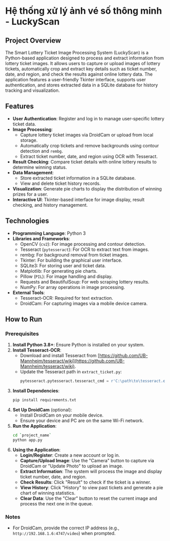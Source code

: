# Hệ thống xử lý ảnh vé số thông minh - LuckyScan

## Project Overview
The Smart Lottery Ticket Image Processing System (LuckyScan) is a Python-based application designed to process and extract information from lottery ticket images. It allows users to capture or upload images of lottery tickets, automatically crop and extract key details such as ticket number, date, and region, and check the results against online lottery data. The application features a user-friendly Tkinter interface, supports user authentication, and stores extracted data in a SQLite database for history tracking and visualization.

## Features
- **User Authentication**: Register and log in to manage user-specific lottery ticket data.
- **Image Processing**:
  - Capture lottery ticket images via DroidCam or upload from local storage.
  - Automatically crop tickets and remove backgrounds using contour detection and `rembg`.
  - Extract ticket number, date, and region using OCR with Tesseract.
- **Result Checking**: Compare ticket details with online lottery results to determine winning status.
- **Data Management**:
  - Store extracted ticket information in a SQLite database.
  - View and delete ticket history records.
- **Visualization**: Generate pie charts to display the distribution of winning prizes for a user.
- **Interactive UI**: Tkinter-based interface for image display, result checking, and history management.

## Technologies
- **Programming Language**: Python 3
- **Libraries and Frameworks**:
  - OpenCV (`cv2`): For image processing and contour detection.
  - Tesseract (`pytesseract`): For OCR to extract text from images.
  - rembg: For background removal from ticket images.
  - Tkinter: For building the graphical user interface.
  - SQLite3: For storing user and ticket data.
  - Matplotlib: For generating pie charts.
  - Pillow (`PIL`): For image handling and display.
  - Requests and BeautifulSoup: For web scraping lottery results.
  - NumPy: For array operations in image processing.
- **External Tools**:
  - Tesseract-OCR: Required for text extraction.
  - DroidCam: For capturing images via a mobile device camera.

## How to Run
### Prerequisites
1. **Install Python 3.8+**: Ensure Python is installed on your system.
2. **Install Tesseract-OCR**:
   - Download and install Tesseract from [https://github.com/UB-Mannheim/tesseract/wiki](https://github.com/UB-Mannheim/tesseract/wiki).
   - Update the Tesseract path in `extract_ticket.py`:
     ```python
     pytesseract.pytesseract.tesseract_cmd = r'C:\path\to\tesseract.exe'
     ```
3. **Install Dependencies**:
   ```bash
   pip install requirements.txt
   ```
4. **Set Up DroidCam** (optional):
   - Install DroidCam on your mobile device.
   - Ensure your device and PC are on the same Wi-Fi network.
5. **Run the Application**:
   ```bash
   cd `project_name`
   python app.py
   ```
6. **Using the Application**:
   - **Login/Register**: Create a new account or log in.
   - **Capture/Upload Image**: Use the "Camera" button to capture via DroidCam or "Update Photo" to upload an image.
   - **Extract Information**: The system will process the image and display ticket number, date, and region.
   - **Check Results**: Click "Result" to check if the ticket is a winner.
   - **View History**: Click "History" to view past tickets and generate a pie chart of winning statistics.
   - **Clear Data**: Use the "Clear" button to reset the current image and process the next one in the queue.

### Notes
- For DroidCam, provide the correct IP address (e.g., `http://192.168.1.6:4747/video`) when prompted.
